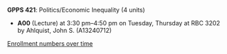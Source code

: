 **GPPS 421**: Politics/Economic Inequality (4 units)

- **A00** (Lecture) at 3:30 pm–4:50 pm on Tuesday, Thursday at RBC 3202 by Ahlquist, John S. (A13240712)

[Enrollment numbers over time](./GPPS421.tsv)
